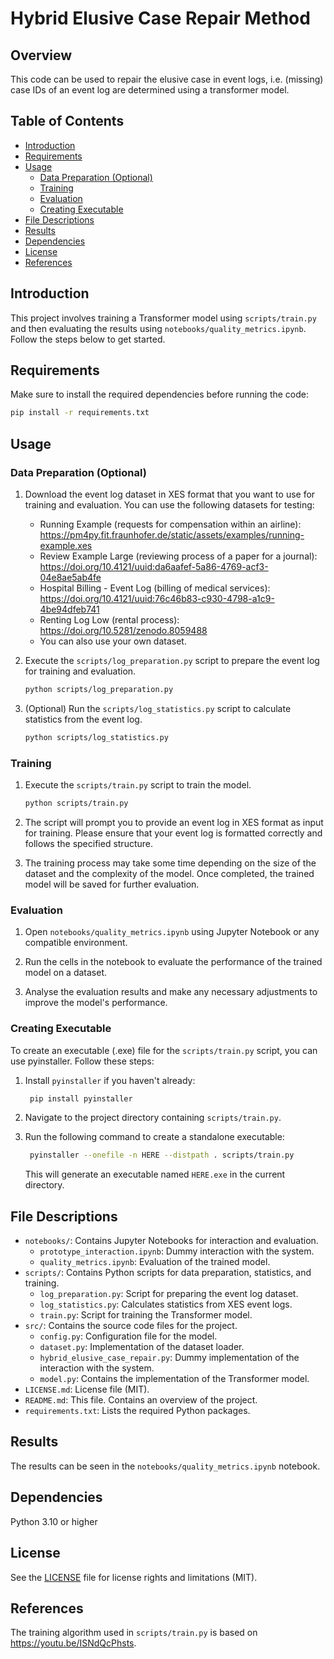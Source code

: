 # Hybrid Elusive Case Repair Method

## Overview

This code can be used to repair the elusive case in event logs, i.e. (missing) case IDs of an event log are determined 
using a transformer model.

## Table of Contents

- [Introduction](#introduction)
- [Requirements](#requirements)
- [Usage](#usage)
  - [Data Preparation (Optional)](#data-preparation-optional)
  - [Training](#training)
  - [Evaluation](#evaluation)
  - [Creating Executable](#creating-executable)
- [File Descriptions](#file-descriptions)
- [Results](#results)
- [Dependencies](#dependencies)
- [License](#license)
- [References](#references)

## Introduction

This project involves training a Transformer model using `scripts/train.py` and then evaluating the results using 
`notebooks/quality_metrics.ipynb`. Follow the steps below to get started.

## Requirements

Make sure to install the required dependencies before running the code:

```bash
pip install -r requirements.txt
```

## Usage

### Data Preparation (Optional)

1. Download the event log dataset in XES format that you want to use for training and evaluation. You can use the 
   following datasets for testing:
   - Running Example (requests for compensation within an airline):
     https://pm4py.fit.fraunhofer.de/static/assets/examples/running-example.xes
   - Review Example Large (reviewing process of a paper for a journal):
     https://doi.org/10.4121/uuid:da6aafef-5a86-4769-acf3-04e8ae5ab4fe
   - Hospital Billing - Event Log (billing of medical services):
     https://doi.org/10.4121/uuid:76c46b83-c930-4798-a1c9-4be94dfeb741
   - Renting Log Low (rental process):
     https://doi.org/10.5281/zenodo.8059488
   - You can also use your own dataset.

2. Execute the `scripts/log_preparation.py` script to prepare the event log for training and evaluation.
   ```bash
   python scripts/log_preparation.py
   ```
   
3. (Optional) Run the `scripts/log_statistics.py` script to calculate statistics from the event log.
   ```bash
   python scripts/log_statistics.py
   ```

### Training

1. Execute the `scripts/train.py` script to train the model.
   ```bash
   python scripts/train.py
   ```

2. The script will prompt you to provide an event log in XES format as input for training. Please ensure that your 
   event log is formatted correctly and follows the specified structure.

3. The training process may take some time depending on the size of the dataset and the complexity of the model. Once 
   completed, the trained model will be saved for further evaluation.

### Evaluation

1. Open `notebooks/quality_metrics.ipynb` using Jupyter Notebook or any compatible environment.

2. Run the cells in the notebook to evaluate the performance of the trained model on a dataset.

3. Analyse the evaluation results and make any necessary adjustments to improve the model's performance.

### Creating Executable

To create an executable (.exe) file for the `scripts/train.py` script, you can use pyinstaller. Follow these steps:

1. Install `pyinstaller` if you haven't already:
   ```bash
    pip install pyinstaller
   ```
   
2. Navigate to the project directory containing `scripts/train.py`.

3. Run the following command to create a standalone executable:
   ```bash
    pyinstaller --onefile -n HERE --distpath . scripts/train.py
   ```
   This will generate an executable named `HERE.exe` in the current directory.

## File Descriptions

- `notebooks/`: Contains Jupyter Notebooks for interaction and evaluation.
  - `prototype_interaction.ipynb`: Dummy interaction with the system.
  - `quality_metrics.ipynb`: Evaluation of the trained model.
- `scripts/`: Contains Python scripts for data preparation, statistics, and training.
  - `log_preparation.py`: Script for preparing the event log dataset.
  - `log_statistics.py`: Calculates statistics from XES event logs.
  - `train.py`: Script for training the Transformer model.
- `src/`: Contains the source code files for the project.
  - `config.py`: Configuration file for the model.
  - `dataset.py`: Implementation of the dataset loader.
  - `hybrid_elusive_case_repair.py`: Dummy implementation of the interaction with the system.
  - `model.py`: Contains the implementation of the Transformer model.
- `LICENSE.md`: License file (MIT).
- `README.md`: This file. Contains an overview of the project.
- `requirements.txt`: Lists the required Python packages.

## Results

The results can be seen in the `notebooks/quality_metrics.ipynb` notebook.

## Dependencies

Python 3.10 or higher

## License

See the [LICENSE](LICENSE.md) file for license rights and limitations (MIT).

## References

The training algorithm used in `scripts/train.py` is based on https://youtu.be/ISNdQcPhsts.

